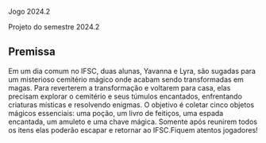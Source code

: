 Jogo 2024.2

Projeto do semestre 2024.2

## Premissa 

Em um dia comum no IFSC, duas alunas, Yavanna e Lyra, são sugadas para um misterioso cemitério mágico onde acabam sendo transformadas em magas. Para reverterem a transformação e voltarem para casa, elas precisam explorar o cemitério e seus túmulos encantados, enfrentando criaturas místicas e resolvendo enigmas. O objetivo é coletar cinco objetos mágicos essenciais: uma poção, um livro de feitiços, uma espada encantada, um amuleto e uma chave mágica. Somente após reunirem todos os itens elas poderão escapar e retornar ao IFSC.Fiquem atentos jogadores!

